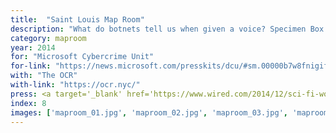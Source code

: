 ```yaml
---
title:  "Saint Louis Map Room"
description: "What do botnets tell us when given a voice? Specimen Box is a research tool that lets us explore the personality of those malware networks.<br/><br/>Microsoft DCU tasked the Office for Creative Research with exploring the organic structures and behaviors uncovered by observing millions of zombie computers. The resulting application is an interactive, audiovisual installation living in Microsoft’s Cybercrime Center."
category: maproom
year: 2014
for: "Microsoft Cybercrime Unit"
for-link: "https://news.microsoft.com/presskits/dcu/#sm.00000b7w8fnigif79rsp9bqb4m5p1"
with: "The OCR"
with-link: "https://ocr.nyc/"
press: <a target='_blank' href='https://www.wired.com/2014/12/sci-fi-worthy-interface-tracking-criminal-botnets/'>Wired</a>
index: 8
images: ['maproom_01.jpg', 'maproom_02.jpg', 'maproom_03.jpg', 'maproom_04.jpg']
---
```

